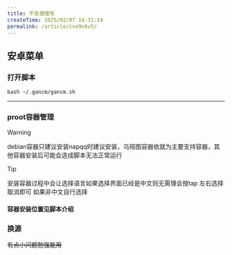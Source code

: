 ```yaml
---
title: 不急慢慢写
createTime: 2025/02/07 14:31:14
permalink: /article/cvo9n6v5/
---
```


## 安卓菜单

### 打开脚本
```shell
bash ~/.gancm/gancm.sh
```

---
### proot容器管理

> [!WARNING]
> debian容器只建议安装napqq时建议安装，乌班图容器依就为主要支持容器，其他容器安装后可能会造成脚本无法正常运行

> [!TIP]
> 安装容器过程中会让选择语言如果选择界面已经是中文则无需理会按tap 左右选择取消即可 如果非中文自行选择

#### 容器安装位置见脚本介绍

### 换源
~~有点小问题勉强能用~~


